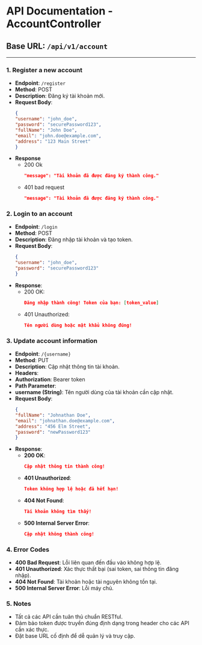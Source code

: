 # API Documentation - AccountController

## Base URL: `/api/v1/account`

---

### 1. **Register a new account**
- **Endpoint**: `/register`
- **Method**: POST
- **Description**: Đăng ký tài khoản mới.
- **Request Body**:
  ```json
  {
  "username": "john_doe",
  "password": "securePassword123",
  "fullName": "John Doe",
  "email": "john.doe@example.com",
  "address": "123 Main Street"
  }
- **Response**
  - 200 Ok
    ```json
    "message": "Tài khoản đã được đăng ký thành công."
  - 401 bad request
    ```json
    "message": "Tài khoản đã được đăng ký thành công."
### 2. **Login to an account**
- **Endpoint**: `/login`
- **Method**: POST
- **Description**: Đăng nhập tài khoản và tạo token.
- **Request Body**:
   ```json
   {
   "username": "john_doe",
   "password": "securePassword123"
   }
- **Response**:
  - 200 OK:
      ```json
    Đăng nhập thành công! Token của bạn: [token_value]
  - 401 Unauthorized:
      ```json
    Tên người dùng hoặc mật khẩu không đúng!
### 3. **Update account information**
- **Endpoint**: `/{username}`
- **Method**: PUT
- **Description**: Cập nhật thông tin tài khoản.
- **Headers**:
- **Authorization**: Bearer token
- **Path Parameter**:
- **username (String)**: Tên người dùng của tài khoản cần cập nhật.
- **Request Body**:
    ```json
    {
    "fullName": "Johnathan Doe",
    "email": "johnathan.doe@example.com",
    "address": "456 Elm Street",
    "password": "newPassword123"
    }
- **Response**:
  - **200 OK**:
      ```json
      Cập nhật thông tin thành công!
  - **401 Unauthorized**:
      ```json
      Token không hợp lệ hoặc đã hết hạn!
  - **404 Not Found**:
      ```json
      Tài khoản không tìm thấy!
  - **500 Internal Server Error**:
      ```json
      Cập nhật không thành công!
### **4. Error Codes**
- **400 Bad Request**: Lỗi liên quan đến đầu vào không hợp lệ.
- **401 Unauthorized**: Xác thực thất bại (sai token, sai thông tin đăng nhập).
- **404 Not Found**: Tài khoản hoặc tài nguyên không tồn tại.
- **500 Internal Server Error**: Lỗi máy chủ.
### **5. Notes**
- Tất cả các API cần tuân thủ chuẩn RESTful.
- Đảm bảo token được truyền đúng định dạng trong header cho các API cần xác thực.
- Đặt base URL cố định để dễ quản lý và truy cập.
